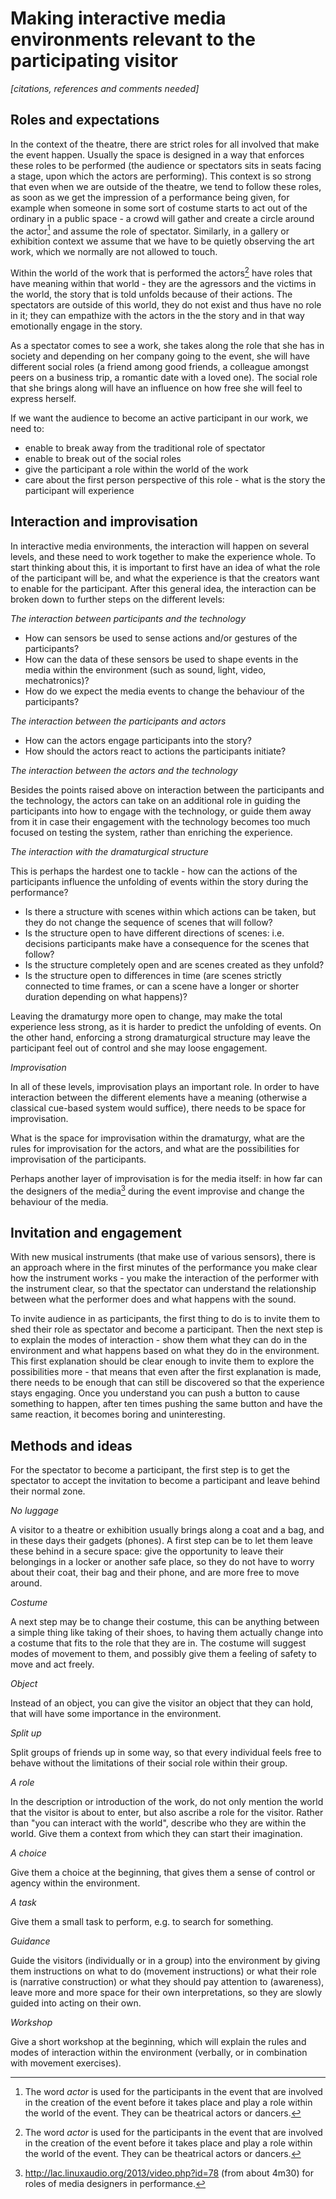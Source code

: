 Making interactive media environments relevant to the participating visitor
==

*[citations, references and comments needed]*

Roles and expectations
-

In the context of the theatre, there are strict roles for all involved that make the event happen. Usually the space is designed in a way that enforces these roles to be performed (the audience or spectators sits in seats facing a stage, upon which the actors are performing). This context is so strong that even when we are outside of the theatre, we tend to follow these roles, as soon as we get the impression of a performance being given, for example when someone in some sort of costume starts to act out of the ordinary in a public space - a crowd will gather and create a circle around the actor[^1] and assume the role of spectator. Similarly, in a gallery or exhibition context we assume that we have to be quietly observing the art work, which we normally are not allowed to touch.


Within the world of the work that is performed the actors[^1] have roles that have meaning within that world - they are the agressors and the victims in the world, the story that is told unfolds because of their actions. The spectators are outside of this world, they do not exist and thus have no role in it; they can empathize with the actors in the the story and in that way emotionally engage in the story.


As a spectator comes to see a work, she takes along the role that she has in society and depending on her company going to the event, she will have different social roles (a friend among good friends, a colleague amongst peers on a business trip, a romantic date with a loved one). The social role that she brings along will have an influence on how free she will feel to express herself.


If we want the audience to become an active participant in our work, we need to:

- enable to break away from the traditional role of spectator
- enable to break out of the social roles
- give the participant a role within the world of the work
- care about the first person perspective of this role - what is the story the participant will experience



Interaction and improvisation
-

In interactive media environments, the interaction will happen on several levels, and these need to work together to make the experience whole. To start thinking about this, it is important to first have an idea of what the role of the participant will be, and what the experience is that the creators want to enable for the participant. After this general idea, the interaction can be broken down to further steps on the different levels:

*The interaction between participants and the technology*

- How can sensors be used to sense actions and/or gestures of the participants?
- How can the data of these sensors be used to shape events in the media within the environment (such as sound, light, video, mechatronics)?
- How do we expect the media events to change the behaviour of the participants?

*The interaction between the participants and actors*

- How can the actors engage participants into the story?
- How should the actors react to actions the participants initiate?

*The interaction between the actors and the technology*

Besides the points raised above on interaction between the participants and the technology, the actors can take on an additional role in guiding the participants into how to engage with the technology, or guide them away from it in case their engagement with the technology becomes too much focused on testing the system, rather than enriching the experience.

*The interaction with the dramaturgical structure*

This is perhaps the hardest one to tackle - how can the actions of the participants influence the unfolding of events within the story during the performance?

- Is there a structure with scenes within which actions can be taken, but they do not change the sequence of scenes that will follow?
- Is the structure open to have different directions of scenes: i.e. decisions participants make have a consequence for the scenes that follow?
- Is the structure completely open and are scenes created as they unfold?
- Is the structure open to differences in time (are scenes strictly connected to time frames, or can a scene have a longer or shorter duration depending on what happens)?

Leaving the dramaturgy more open to change, may make the total experience less strong, as it is harder to predict the unfolding of events. On the other hand, enforcing a strong dramaturgical structure may leave the participant feel out of control and she may loose engagement.




*Improvisation*

In all of these levels, improvisation plays an important role. In order to have interaction between the different elements have a meaning (otherwise a classical cue-based system would suffice), there needs to be space for improvisation.

What is the space for improvisation within the dramaturgy, what are the rules for improvisation for the actors, and what are the possibilities for improvisation of the participants.

Perhaps another layer of improvisation is for the media itself: in how far can the designers of the media[^2] during the event improvise and change the behaviour of the media.


Invitation and engagement
-

With new musical instruments (that make use of various sensors), there is an approach where in the first minutes of the performance you make clear how the instrument works - you make the interaction of the performer with the instrument clear, so that the spectator can understand the relationship between what the performer does and what happens with the sound.

To invite audience in as participants, the first thing to do is to invite them to shed their role as spectator and become a participant. Then the next step is to explain the modes of interaction - show them what they can do in the environment and what happens based on what they do in the environment. This first explanation should be clear enough to invite them to explore the possibilities more - that means that even after the first explanation is made, there needs to be enough that can still be discovered so that the experience stays engaging. Once you understand you can push a button to cause something to happen, after ten times pushing the same button and have the same reaction, it becomes boring and uninteresting.


Methods and ideas
-

For the spectator to become a participant, the first step is to get the spectator to accept the invitation to become a participant and leave behind their normal zone.

*No luggage*

A visitor to a theatre or exhibition usually brings along a coat and a bag, and in these days their gadgets (phones). A first step can be to let them leave these behind in a secure space: give the opportunity to leave their belongings in a locker or another safe place, so they do not have to worry about their coat, their bag and their phone, and are more free to move around.

*Costume*

A next step may be to change their costume, this can be anything between a simple thing like taking of their shoes, to having them actually change into a costume that fits to the role that they are in. The costume will suggest modes of movement to them, and possibly give them a feeling of safety to move and act freely.

*Object*

Instead of an object, you can give the visitor an object that they can hold, that will have some importance in the environment.

*Split up*

Split groups of friends up in some way, so that every individual feels free to behave without the limitations of their social role within their group.

*A role*

In the description or introduction of the work, do not only mention the world that the visitor is about to enter, but also ascribe a role for the visitor. Rather than "you can interact with the world", describe who they are within the world. Give them a context from which they can start their imagination.

*A choice*

Give them a choice at the beginning, that gives them a sense of control or agency within the environment.

*A task*

Give them a small task to perform, e.g. to search for something.

*Guidance*

Guide the visitors (individually or in a group) into the environment by giving them instructions on what to do (movement instructions) or what their role is (narrative construction) or what they should pay attention to (awareness), leave more and more space for their own interpretations, so they are slowly guided into acting on their own.

*Workshop*

Give a short workshop at the beginning, which will explain the rules and modes of interaction within the environment (verbally, or in combination with movement exercises).





[^1]: The word *actor* is used for the participants in the event that are involved in the creation of the event before it takes place and play a role within the world of the event. They can be theatrical actors or dancers.

[^2]: http://lac.linuxaudio.org/2013/video.php?id=78 (from about 4m30) for roles of media designers in performance.
